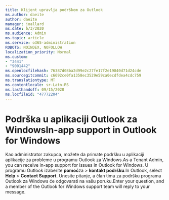 ```yaml
---
title: Klijent upravlja podrškom za Outlook
ms.author: daeite
author: daeite
manager: joallard
ms.date: 6/3/2020
ms.audience: Admin
ms.topic: article
ms.service: o365-administration
ROBOTS: NOINDEX, NOFOLLOW
localization_priority: Normal
ms.custom:
- "3441"
- "9001442"
ms.openlocfilehash: 76387d08ba2d99e2c27fe17f2e19840d71d24cde
ms.sourcegitcommit: c6692ce0fa1358ec3529e59ca0ecdfdea4cdc759
ms.translationtype: MT
ms.contentlocale: sr-Latn-RS
ms.lasthandoff: 09/15/2020
ms.locfileid: "47772204"
---
```

# <a name="in-app-support-in-outlook-for-windows"></a><span data-ttu-id="22ff2-102">Podrška u aplikaciji Outlook za Windows</span><span class="sxs-lookup"><span data-stu-id="22ff2-102">In-app support in Outlook for Windows</span></span>

<span data-ttu-id="22ff2-103">Kao administrator zakupca, možete da primate podršku u aplikaciji aplikacije za probleme u programu Outlook za Windows.</span><span class="sxs-lookup"><span data-stu-id="22ff2-103">As a Tenant Admin, you can receive in-app support for issues in Outlook for Windows.</span></span> <span data-ttu-id="22ff2-104">U programu Outlook izaberite **pomoć**za  >  **kontakt podršku**.</span><span class="sxs-lookup"><span data-stu-id="22ff2-104">In Outlook, select **Help** > **Contact Support**.</span></span> <span data-ttu-id="22ff2-105">Unesite pitanje, a član tima za podršku programa Outlook za Windows će odgovarati na vašu poruku.</span><span class="sxs-lookup"><span data-stu-id="22ff2-105">Enter your question, and a member of the Outlook for Windows support team will reply to your message.</span></span>